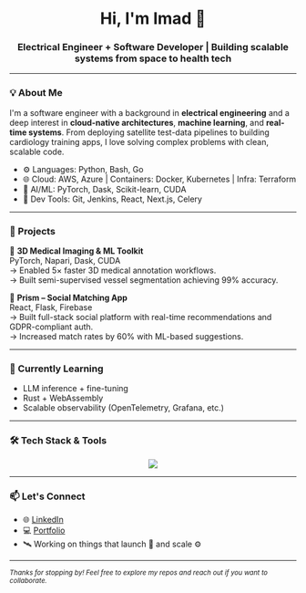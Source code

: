 <h1 align="center">Hi, I'm Imad 👋</h1>
<h3 align="center">Electrical Engineer + Software Developer | Building scalable systems from space to health tech</h3>

---

### 💡 About Me

I'm a software engineer with a background in **electrical engineering** and a deep interest in **cloud-native architectures**, **machine learning**, and **real-time systems**. From deploying satellite test-data pipelines to building cardiology training apps, I love solving complex problems with clean, scalable code.

- ⚙️ Languages: Python, Bash, Go
- 🌐 Cloud: AWS, Azure | Containers: Docker, Kubernetes | Infra: Terraform
- 🧠 AI/ML: PyTorch, Dask, Scikit-learn, CUDA
- 🧰 Dev Tools: Git, Jenkins, React, Next.js, Celery

---

### 🔨 Projects

🧠 **3D Medical Imaging & ML Toolkit**  
PyTorch, Napari, Dask, CUDA  
→ Enabled 5× faster 3D medical annotation workflows.  
→ Built semi-supervised vessel segmentation achieving 99% accuracy.

💬 **Prism – Social Matching App**  
React, Flask, Firebase  
→ Built full-stack social platform with real-time recommendations and GDPR-compliant auth.  
→ Increased match rates by 60% with ML-based suggestions.

---

### 🧠 Currently Learning

- LLM inference + fine-tuning
- Rust + WebAssembly
- Scalable observability (OpenTelemetry, Grafana, etc.)

---

### 🛠️ Tech Stack & Tools

<p align="center">
  <img src="https://skillicons.dev/icons?i=python,go,docker,azure,git,linux,bash" />
</p>

---

### 📫 Let's Connect

- 🌐 [LinkedIn](https://linkedin.com/in/imadbaida)
- 💻 [Portfolio](https://github.com/grandiser)
- 🛰️ Working on things that launch 🚀 and scale ⚙️

---

<sub><i>Thanks for stopping by! Feel free to explore my repos and reach out if you want to collaborate.</i></sub>
